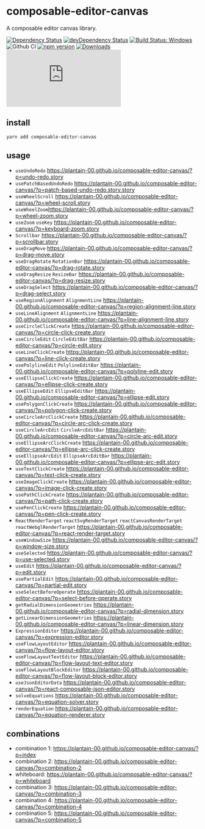 # composable-editor-canvas

A composable editor canvas library.

[![Dependency Status](https://david-dm.org/plantain-00/composable-editor-canvas.svg)](https://david-dm.org/plantain-00/composable-editor-canvas)
[![devDependency Status](https://david-dm.org/plantain-00/composable-editor-canvas/dev-status.svg)](https://david-dm.org/plantain-00/composable-editor-canvas#info=devDependencies)
[![Build Status: Windows](https://ci.appveyor.com/api/projects/status/github/plantain-00/composable-editor-canvas?branch=master&svg=true)](https://ci.appveyor.com/project/plantain-00/composable-editor-canvas/branch/master)
![Github CI](https://github.com/plantain-00/composable-editor-canvas/workflows/Github%20CI/badge.svg)
[![npm version](https://badge.fury.io/js/composable-editor-canvas.svg)](https://badge.fury.io/js/composable-editor-canvas)
[![Downloads](https://img.shields.io/npm/dm/composable-editor-canvas.svg)](https://www.npmjs.com/package/composable-editor-canvas)
[![type-coverage](https://img.shields.io/badge/dynamic/json.svg?label=type-coverage&prefix=%E2%89%A5&suffix=%&query=$.typeCoverage.atLeast&uri=https%3A%2F%2Fraw.githubusercontent.com%2Fplantain-00%2Fcomposable-editor-canvas%2Fmaster%2Fpackage.json)](https://github.com/plantain-00/composable-editor-canvas)

## install

`yarn add composable-editor-canvas`

## usage

+ `useUndoRedo` <https://plantain-00.github.io/composable-editor-canvas/?p=undo-redo.story>
+ `usePatchBasedUndoRedo` <https://plantain-00.github.io/composable-editor-canvas/?p=patch-based-undo-redo.story.story>
+ `useWheelScroll` <https://plantain-00.github.io/composable-editor-canvas/?p=wheel-scroll.story>
+ `useWheelZoom`<https://plantain-00.github.io/composable-editor-canvas/?p=wheel-zoom.story>
+ `useZoom` `useKey` <https://plantain-00.github.io/composable-editor-canvas/?p=keyboard-zoom.story>
+ `Scrollbar` <https://plantain-00.github.io/composable-editor-canvas/?p=scrollbar.story>
+ `useDragMove` <https://plantain-00.github.io/composable-editor-canvas/?p=drag-move.story>
+ `useDragRotate` `RotationBar` <https://plantain-00.github.io/composable-editor-canvas/?p=drag-rotate.story>
+ `useDragResize` `ResizeBar` <https://plantain-00.github.io/composable-editor-canvas/?p=drag-resize.story>
+ `useDragSelect` <https://plantain-00.github.io/composable-editor-canvas/?p=drag-select.story>
+ `useRegionAlignment` `AlignmentLine` <https://plantain-00.github.io/composable-editor-canvas/?p=region-alignment-line.story>
+ `useLineAlignment` `AlignmentLine` <https://plantain-00.github.io/composable-editor-canvas/?p=line-alignment-line.story>
+ `useCircleClickCreate` <https://plantain-00.github.io/composable-editor-canvas/?p=circle-click-create.story>
+ `useCircleEdit` `CircleEditBar` <https://plantain-00.github.io/composable-editor-canvas/?p=circle-edit.story>
+ `useLineClickCreate` <https://plantain-00.github.io/composable-editor-canvas/?p=line-click-create.story>
+ `usePolylineEdit` `PolylineEditBar` <https://plantain-00.github.io/composable-editor-canvas/?p=polyline-edit.story>
+ `useEllipseClickCreate` <https://plantain-00.github.io/composable-editor-canvas/?p=ellipse-click-create.story>
+ `useEllipseEdit` `EllipseEditBar` <https://plantain-00.github.io/composable-editor-canvas/?p=ellipse-edit.story>
+ `usePolygonClickCreate` <https://plantain-00.github.io/composable-editor-canvas/?p=polygon-click-create.story>
+ `useCircleArcClickCreate` <https://plantain-00.github.io/composable-editor-canvas/?p=circle-arc-click-create.story>
+ `useCircleArcEdit` `CircleArcEditBar` <https://plantain-00.github.io/composable-editor-canvas/?p=circle-arc-edit.story>
+ `useEllipseArcClickCreate` <https://plantain-00.github.io/composable-editor-canvas/?p=ellipse-arc-click-create.story>
+ `useEllipseArcEdit` `EllipseArcEditBar` <https://plantain-00.github.io/composable-editor-canvas/?p=ellipse-arc-edit.story>
+ `useTextClickCreate` <https://plantain-00.github.io/composable-editor-canvas/?p=text-click-create.story>
+ `useImageClickCreate` <https://plantain-00.github.io/composable-editor-canvas/?p=image-click-create.story>
+ `usePathClickCreate` <https://plantain-00.github.io/composable-editor-canvas/?p=path-click-create.story>
+ `usePenClickCreate` <https://plantain-00.github.io/composable-editor-canvas/?p=pen-click-create.story>
+ `ReactRenderTarget` `reactSvgRenderTarget` `reactCanvasRenderTarget` `reactWebglRenderTarget` <https://plantain-00.github.io/composable-editor-canvas/?p=react-render-target.story>
+ `useWindowSize` <https://plantain-00.github.io/composable-editor-canvas/?p=window-size.story>
+ `useSelected` <https://plantain-00.github.io/composable-editor-canvas/?p=use-selected.story>
+ `useEdit` <https://plantain-00.github.io/composable-editor-canvas/?p=edit.story>
+ `usePartialEdit` <https://plantain-00.github.io/composable-editor-canvas/?p=partial-edit.story>
+ `useSelectBeforeOperate` <https://plantain-00.github.io/composable-editor-canvas/?p=select-before-operate.story>
+ `getRadialDimensionGeometries` <https://plantain-00.github.io/composable-editor-canvas/?p=radial-dimension.story>
+ `getLinearDimensionGeometries` <https://plantain-00.github.io/composable-editor-canvas/?p=linear-dimension.story>
+ `ExpressionEditor` <https://plantain-00.github.io/composable-editor-canvas/?p=expression-editor.story>
+ `useFlowLayoutEditor` <https://plantain-00.github.io/composable-editor-canvas/?p=flow-layout-editor.story>
+ `useFlowLayoutTextEditor` <https://plantain-00.github.io/composable-editor-canvas/?p=flow-layout-text-editor.story>
+ `useFlowLayoutBlockEditor` <https://plantain-00.github.io/composable-editor-canvas/?p=flow-layout-block-editor.story>
+ `useJsonEditorData` <https://plantain-00.github.io/composable-editor-canvas/?p=react-composable-json-editor.story>
+ `solveEquations` <https://plantain-00.github.io/composable-editor-canvas/?p=equation-solver.story>
+ `renderEquation` <https://plantain-00.github.io/composable-editor-canvas/?p=equation-renderer.story>

## combinations

+ combination 1: <https://plantain-00.github.io/composable-editor-canvas/?p=index>
+ combination 2: <https://plantain-00.github.io/composable-editor-canvas/?p=combination-2>
+ whiteboard: <https://plantain-00.github.io/composable-editor-canvas/?p=whiteboard>
+ combination 3: <https://plantain-00.github.io/composable-editor-canvas/?p=combination-3>
+ combination 4: <https://plantain-00.github.io/composable-editor-canvas/?p=combination-4>
+ combination 5: <https://plantain-00.github.io/composable-editor-canvas/?p=combination-5>
